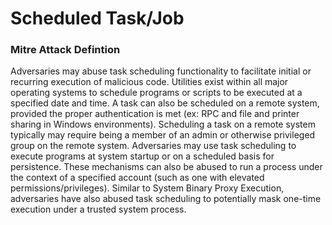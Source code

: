 # Scheduled Task/Job #

### Mitre Attack Defintion ###
Adversaries may abuse task scheduling functionality to facilitate initial or recurring execution of malicious code. Utilities exist within all major operating systems to schedule programs or scripts to be executed at a specified date and time. A task can also be scheduled on a remote system, provided the proper authentication is met (ex: RPC and file and printer sharing in Windows environments). Scheduling a task on a remote system typically may require being a member of an admin or otherwise privileged group on the remote system.
Adversaries may use task scheduling to execute programs at system startup or on a scheduled basis for persistence. These mechanisms can also be abused to run a process under the context of a specified account (such as one with elevated permissions/privileges). Similar to System Binary Proxy Execution, adversaries have also abused task scheduling to potentially mask one-time execution under a trusted system process.

